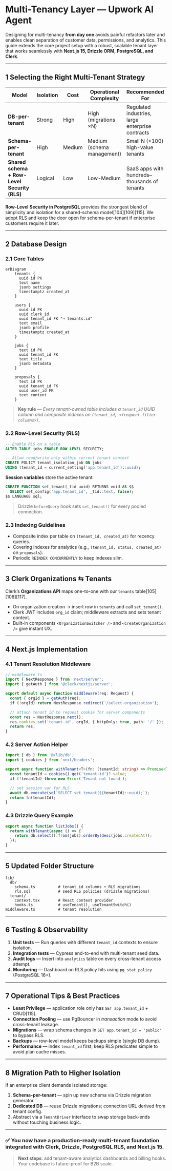 # Multi-Tenancy Layer — Upwork AI Agent

Designing for multi-tenancy **from day one** avoids painful refactors later and enables clean separation of customer data, permissions, and analytics. This guide extends the core project setup with a robust, scalable tenant layer that works seamlessly with **Next.js 15, Drizzle ORM, PostgreSQL, and Clerk**.

---

## 1  Selecting the Right Multi-Tenant Strategy

| Model | Isolation | Cost | Operational Complexity | Recommended For |
|-------|-----------|------|------------------------|-----------------|
| **DB-per-tenant** | Strong | High | High (migrations ×N) | Regulated industries, large enterprise contracts |
| **Schema-per-tenant** | High | Medium | Medium (schema management) | Small N (<100) high-value tenants |
| **Shared schema + Row-Level Security (RLS)** | Logical | Low | Low-Medium | SaaS apps with hundreds–thousands of tenants |

**Row-Level Security in PostgreSQL** provides the strongest blend of simplicity and isolation for a shared-schema model[104][109][115]. We adopt RLS and keep the door open for schema-per-tenant if enterprise customers require it later.

---

## 2  Database Design

### 2.1  Core Tables

```mermaid
erDiagram
    tenants {
      uuid id PK
      text name
      jsonb settings
      timestamptz created_at
    }

    users {
      uuid id PK
      uuid clerk_id
      uuid tenant_id FK "→ tenants.id"
      text email
      jsonb profile
      timestamptz created_at
    }

    jobs {
      text id PK
      uuid tenant_id FK
      text title
      jsonb metadata
    }

    proposals {
      text id PK
      uuid tenant_id FK
      uuid user_id FK
      text content
    }
```

> **Key rule** — *Every tenant-owned table includes a `tenant_id` UUID column and composite indexes on `(tenant_id, <frequent-filter-columns>)`*.

### 2.2  Row-Level Security (RLS)

```sql
-- Enable RLS on a table
ALTER TABLE jobs ENABLE ROW LEVEL SECURITY;

-- Allow read/write only within current tenant context
CREATE POLICY tenant_isolation_job ON jobs
USING (tenant_id = current_setting('app.tenant_id')::uuid);
```

**Session variables** store the active tenant:

```sql
CREATE FUNCTION set_tenant(_tid uuid) RETURNS void AS $$
  SELECT set_config('app.tenant_id', _tid::text, false);
$$ LANGUAGE sql;
```

> Drizzle `beforeQuery` hook sets `set_tenant()` for every pooled connection.

### 2.3  Indexing Guidelines

* Composite index per table on `(tenant_id, created_at)` for recency queries.
* Covering indexes for analytics (e.g., `(tenant_id, status, created_at)` on `proposals`).
* Periodic `REINDEX CONCURRENTLY` to keep indexes slim.

---

## 3  Clerk Organizations ⇆ Tenants

Clerk’s **Organizations API** maps one-to-one with our `tenants` table[105][108][117].

* On organization creation → insert row in `tenants` and call `set_tenant()`.
* Clerk JWT includes `org_id` claim; middleware extracts and sets tenant context.
* Built-in components `<OrganizationSwitcher />` and `<CreateOrganization />` give instant UX.

---

## 4  Next.js Implementation

### 4.1  Tenant Resolution Middleware

```typescript
// middleware.ts
import { NextResponse } from 'next/server';
import { getAuth } from '@clerk/nextjs/server';

export default async function middleware(req: Request) {
  const { orgId } = getAuth(req);
  if (!orgId) return NextResponse.redirect('/select-organization');

  // attach tenant id to request cookie for server components
  const res = NextResponse.next();
  res.cookies.set('tenant-id', orgId, { httpOnly: true, path: '/' });
  return res;
}
```

### 4.2  Server Action Helper

```typescript
import { db } from '@/lib/db';
import { cookies } from 'next/headers';

export async function withTenant<T>(fn: (tenantId: string) => Promise<T>) {
  const tenantId = cookies().get('tenant-id')?.value;
  if (!tenantId) throw new Error('Tenant not found');

  // set session var for RLS
  await db.execute(sql`SELECT set_tenant(${tenantId}::uuid);`);
  return fn(tenantId);
}
```

### 4.3  Drizzle Query Example

```typescript
export async function listJobs() {
  return withTenant(async () => {
    return db.select().from(jobs).orderBy(desc(jobs.createdAt));
  });
}
```

---

## 5  Updated Folder Structure

```
lib/
  db/
    schema.ts          # tenant_id columns + RLS migrations
    rls.sql            # seed RLS policies (drizzle migrations)
  tenant/
    context.tsx        # React context provider
    hooks.ts           # useTenant(), useTenantSwitch()
middleware.ts          # tenant resolution
```

---

## 6  Testing & Observability

1. **Unit tests** — Run queries with different `tenant_id` contexts to ensure isolation.
2. **Integration tests** — Cypress end-to-end with multi-tenant seed data.
3. **Audit logs** — Insert into `analytics` table on every cross-tenant access attempt.
4. **Monitoring** — Dashboard on RLS policy hits using `pg_stat_policy` (PostgreSQL 16+).

---

## 7  Operational Tips & Best Practices

* **Least Privilege** — application role only has `SET app.tenant_id` + CRUD[115].
* **Connection Pooling** — use PgBouncer in *transaction* mode to avoid cross-tenant leakage.
* **Migrations** — wrap schema changes in `SET app.tenant_id = 'public'` to bypass RLS.
* **Backups** — row-level model keeps backups simple (single DB dump).
* **Performance** — index `tenant_id` first; keep RLS predicates simple to avoid plan cache misses.

---

## 8  Migration Path to Higher Isolation

If an enterprise client demands isolated storage:
1. **Schema-per-tenant** — spin up new schema via Drizzle migration generator.
2. **Dedicated DB** — reuse Drizzle migrations; connection URL derived from tenant config.
3. Abstract via a `TenantDriver` interface to swap storage back-ends without touching business logic.

---

### ✅ You now have a production-ready multi-tenant foundation integrated with Clerk, Drizzle, PostgreSQL RLS, and Next.js 15.

> **Next steps**: add tenant-aware analytics dashboards and billing hooks. Your codebase is future-proof for B2B scale.
